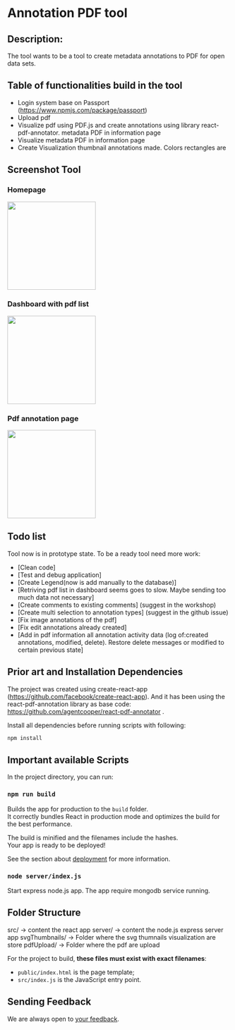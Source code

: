 
# Annotation PDF tool

## Description:

The tool wants to be a tool to create metadata annotations to PDF for open data sets.

## Table of functionalities build in the tool

- Login system base on Passport (https://www.npmjs.com/package/passport)
- Upload pdf
- Visualize pdf using PDF.js and create annotations using library react-pdf-annotator.
 metadata PDF in information page
- Visualize metadata PDF in information page
- Create Visualization thumbnail annotations made. Colors rectangles are

## Screenshot Tool
### Homepage
<img src="https://github.com/var-mar/pdf-annotation-tool/raw/master/screenshots/Screenshot1.png" height="200">

### Dashboard with pdf list
<img src="https://github.com/var-mar/pdf-annotation-tool/raw/master/screenshots/Screenshot2.png" height="200">

### Pdf annotation page
<img src="https://github.com/var-mar/pdf-annotation-tool/raw/master/screenshots/Screenshot3.png" height="200">

## Todo list

Tool now is in prototype state. To be a ready tool need more work:
- [Clean code]
- [Test and debug application]
- [Create Legend(now is add manually to the database)]
- [Retriving pdf list in dashboard seems goes to slow. Maybe sending too much data not necessary]
- [Create comments to existing comments] (suggest in the workshop)
- [Create multi selection to annotation types] (suggest in the github issue)
- [Fix image annotations of the pdf]
- [Fix edit annotations already created]
- [Add in pdf information all annotation activity data (log of:created annotations, modified, delete). Restore delete messages or modified to certain previous state]

## Prior art and Installation Dependencies

The project was created using create-react-app (https://github.com/facebook/create-react-app). And it has been using the react-pdf-annotation library as base code: https://github.com/agentcooper/react-pdf-annotator .

Install all dependencies before running scripts with following:

```sh
npm install
```

## Important available Scripts

In the project directory, you can run:

### `npm run build`

Builds the app for production to the `build` folder.<br>
It correctly bundles React in production mode and optimizes the build for the best performance.

The build is minified and the filenames include the hashes.<br>
Your app is ready to be deployed!

See the section about [deployment](#deployment) for more information.

### `node server/index.js`

Start express node.js app. The app require mongodb service running.

## Folder Structure

src/ -> content the react app
server/ -> content the node.js express server app
svgThumbnails/ -> Folder where the svg thumnails visualization are store
pdfUpload/ -> Folder where the pdf are upload

For the project to build, **these files must exist with exact filenames**:

* `public/index.html` is the page template;
* `src/index.js` is the JavaScript entry point.

## Sending Feedback

We are always open to [your feedback](https://github.com/var-mar/pdf-annotation-tool/issues).
